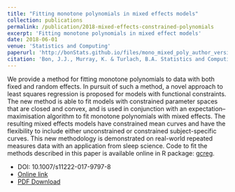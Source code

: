 ```yaml
---
title: "Fitting monotone polynomials in mixed effects models"
collection: publications
permalink: /publication/2018-mixed-effects-constrained-polynomials
excerpt: 'Fitting monotone polynomials in mixed effect models'
date: 2018-06-01
venue: 'Statistics and Computing'
paperurl: 'http://bonStats.github.io/files/mono_mixed_poly_author_version.pdf'
citation: 'Bon, J.J., Murray, K. & Turlach, B.A. Statistics and Computing (2018). https://doi.org/10.1007/s11222-017-9797-8'
---
```


We provide a method for fitting monotone polynomials to data with both fixed and
random effects. In pursuit of such a method, a novel approach to least squares regression is
proposed for models with functional constraints. The new method is able to fit models with
constrained parameter spaces that are closed and convex, and is used in conjunction with
an expectation–maximisation algorithm to fit monotone polynomials with mixed effects. The
resulting mixed effects models have constrained mean curves and have the flexibility to
include either unconstrained or constrained subject-specific curves. This new methodology
is demonstrated on real-world repeated measures data with an application from sleep
science. Code to fit the methods described in this paper is available online in R package: [gcreg](https://github.com/bonStats/gcreg).

* DOI: 10.1007/s11222-017-9797-8
* [Online link](https://doi.org/10.1007/s11222-017-9797-8)
* [PDF Download](http://bonStats.github.io/files/mono_mixed_poly_author_version.pdf)
